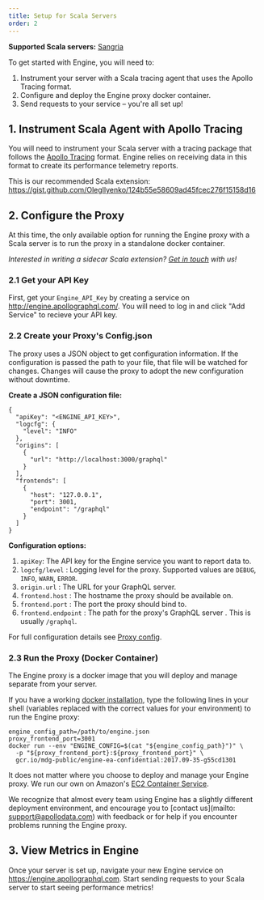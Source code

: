 ```yaml
---
title: Setup for Scala Servers
order: 2
---
```


**Supported Scala servers:** [Sangria](https://github.com/sangria-graphql/sangria)

To get started with Engine, you will need to:
1. Instrument your server with a Scala tracing agent that uses the Apollo Tracing format.
2. Configure and deploy the Engine proxy docker container.
3. Send requests to your service – you're all set up!

## 1. Instrument Scala Agent with Apollo Tracing

You will need to instrument your Scala server with a tracing package that follows the [Apollo Tracing](https://github.com/apollographql/apollo-tracing) format. Engine relies on receiving data in this format to create its performance telemetry reports.

This is our recommended Scala extension: https://gist.github.com/OlegIlyenko/124b55e58609ad45fcec276f15158d16

## 2. Configure the Proxy

At this time, the only available option for running the Engine proxy with a Scala server is to run the proxy in a standalone docker container.

_Interested in writing a sidecar Scala extension? [Get in touch](mailto:support@apollodata.com) with us!_

### 2.1 Get your API Key
First, get your `Engine_API_Key` by creating a service on http://engine.apollographql.com/. You will need to log in and click "Add Service" to recieve your API key.

### 2.2 Create your Proxy's Config.json
The proxy uses a JSON object to get configuration information. If the configuration is passed the path to your file, that file will be watched for changes. Changes will cause the proxy to adopt the new configuration without downtime.

**Create a JSON configuration file:**

```
{
  "apiKey": "<ENGINE_API_KEY>",
  "logcfg": {
    "level": "INFO"
  },
  "origins": [
    {
      "url": "http://localhost:3000/graphql"
    }
  ],
  "frontends": [
    {
      "host": "127.0.0.1",
      "port": 3001,
      "endpoint": "/graphql"
    }
  ]
}
```

**Configuration options:**
1. `apiKey`: The API key for the Engine service you want to report data to.
2. `logcfg/level` : Logging level for the proxy. Supported values are `DEBUG`, `INFO`, `WARN`, `ERROR`.
3. `origin.url` : The URL for your GraphQL server.
4. `frontend.host` : The hostname the proxy should be available on.
5. `frontend.port` : The port the proxy should bind to.
6. `frontend.endpoint` : The path for the proxy's GraphQL server . This is usually `/graphql`.

For full configuration details see [Proxy config](/proto-doc.html).

### 2.3 Run the Proxy (Docker Container)

The Engine proxy is a docker image that you will deploy and manage separate from your server.

If you have a working [docker installation](https://docs.docker.com/engine/installation/), type the following lines in your shell (variables replaced with the correct values for your environment) to run the Engine proxy:
```
engine_config_path=/path/to/engine.json
proxy_frontend_port=3001
docker run --env "ENGINE_CONFIG=$(cat "${engine_config_path}")" \
  -p "${proxy_frontend_port}:${proxy_frontend_port}" \
  gcr.io/mdg-public/engine-ea-confidential:2017.09-35-g55cd1301
```

It does not matter where you choose to deploy and manage your Engine proxy. We run our own on Amazon's [EC2 Container Service](https://aws.amazon.com/ecs/).

We recognize that almost every team using Engine has a slightly different deployment environment, and encourage you to [contact us](mailto: support@apollodata.com) with feedback or for help if you encounter problems running the Engine proxy.

## 3. View Metrics in Engine

Once your server is set up, navigate your new Engine service on https://engine.apollographql.com. Start sending requests to your Scala server to start seeing performance metrics!
